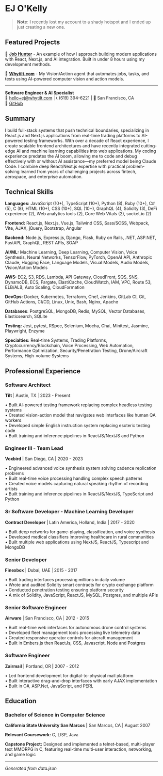 # EJ O'Kelly

> **Note:** I recently lost my account to a shady hotspot and I ended up just creating a new one.

## Featured Projects

🚀 **[Job Hunter](https://github.com/ejokelly/job-hunter)** - An example of how I approach building modern applications with React, Next.js, and AI integration. Built in under 8 hours using my development methods.

🤖 **[Whytilt.com](https://whytilt.com)** - My Vision/Action agent that automates jobs, tasks, and tests using AI-powered computer vision and action models.

---

**Software Engineer & AI Specialist**  
📧 hello+ej@whytilt.com | 📞 (619) 394-6221 | 📍 San Francisco, CA  
🔗 [GitHub](https://github.com/ejokelly)

## Summary

I build full-stack systems that push technical boundaries, specializing in React.js and Next.js applications from real-time trading platforms to AI-powered testing frameworks. With over a decade of React experience, I create scalable frontend architectures and have recently integrated cutting-edge AI and machine learning capabilities into web applications. My coding experience predates the AI boom, allowing me to code and debug effectively with or without AI assistance—my preferred model being Claude Code. I combine deep React/Next.js expertise with practical problem-solving learned from years of challenging projects across fintech, aerospace, and enterprise automation.

## Technical Skills

**Languages:** JavaScript (10+), TypeScript (10+), Python (8), Ruby (10+), C# (5), C (8), HTML (10+), CSS (10+), SQL (10+), GraphQL (4), Solidity (3), DeFi experience (2), Web analytics tools (2), Core Web Vitals (2), socket.io (2)

**Frontend:** React.js, Next.js, Vue.js, Tailwind CSS, Sass/SCSS, Webpack, Vite, AJAX, jQuery, Bootstrap, Angular

**Backend:** Node.js, Express.js, Django, Flask, Ruby on Rails, .NET, ASP.NET, FastAPI, GraphQL, REST APIs, SOAP

**AI/ML:** Machine Learning, Deep Learning, Computer Vision, Voice Synthesis, Neural Networks, TensorFlow, PyTorch, OpenAI API, Anthropic Claude, Hugging Face, Language Models, Visual Models, Audio Models, Vision/Action Models

**AWS:** EC2, S3, RDS, Lambda, API Gateway, CloudFront, SQS, SNS, DynamoDB, ECS, Fargate, ElastiCache, CloudWatch, IAM, VPC, Route 53, ELB/ALB, Auto Scaling, CloudFormation

**DevOps:** Docker, Kubernetes, Terraform, Chef, Jenkins, GitLab CI, Git, GitHub Actions, CI/CD, Linux, Unix, Bash, Nginx, Apache

**Databases:** PostgreSQL, MongoDB, Redis, MySQL, Vector Databases, Elasticsearch, SQLite

**Testing:** Jest, pytest, RSpec, Selenium, Mocha, Chai, Minitest, Jasmine, Playwright, Enzyme

**Specialties:** Real-time Systems, Trading Platforms, Cryptocurrency/Blockchain, Voice Processing, Web Automation, Performance Optimization, Security/Penetration Testing, Drone/Aircraft Systems, High-volume Systems

## Professional Experience

### Software Architect
**Tilt** | Austin, TX | 2023 - Present

• Built AI-powered testing framework replacing complex headless testing systems  
• Created vision-action model that navigates web interfaces like human QA workers  
• Developed simple English instruction system replacing esoteric testing code  
• Built training and inference pipelines in ReactJS/NextJS and Python  


### Engineer III - Team Lead
**Voxbird** | San Diego, CA | 2020 - 2023

• Engineered advanced voice synthesis system solving cadence replication problems  
• Built real-time voice processing handling complex speech patterns  
• Created voice models capturing natural speaking rhythm of recording artists  
• Built training and inference pipelines in ReactJS/NextJS, TypeScript and Python  


### Sr Software Developer - Machine Learning Developer
**Contract Developer** | Latin America, Holland, India | 2017 - 2020

• Built deep networks for game-playing, classification, and voice synthesis  
• Developed medical classifiers improving healthcare in rural communities  
• Built multiple web applications using NextJS, ReactJS, Typescript and MongoDB  


### Senior Developer
**Finexbox** | Dubai, UAE | 2015 - 2017

• Built trading interfaces processing millions in daily volume  
• Wrote and audited Solidity smart contracts for crypto exchange platform  
• Conducted penetration testing ensuring platform security  
• A mix of Solidity, JavaScript, ReactJS, MySQL, Postgres, and multiple APIs  


### Senior Software Engineer
**Airware** | San Francisco, CA | 2012 - 2015

• Built real-time web interfaces for autonomous drone control systems  
• Developed fleet management tools processing live telemetry data  
• Created responsive operator controls for aircraft management  
• Built in Embers.js then ReactJs, CSS, Javascript, Node and Postgres  


### Software Engineer
**Zairmail** | Portland, OR | 2007 - 2012

• Led frontend development for digital-to-physical mail platform  
• Built interactive drag-and-drop interfaces with early AJAX implementation  
• Built in C#, ASP.Net, JavaScript, and PERL  



## Education

### Bachelor of Science in Computer Science
**California State University San Marcos** | San Marcos, CA | August 2007

**Relevant Coursework:** C, LISP, Java

**Capstone Project:** Designed and implemented a telnet-based, multi-player text MMORPG in C, featuring real-time multi-user interaction, networking, and game logic


---
*Generated from data.json*